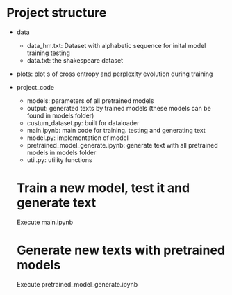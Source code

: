 # Project structure
- data
  - data_hm.txt: Dataset with alphabetic sequence for inital model training testing
  - data.txt: the shakespeare dataset
- plots: plot s of cross entropy and perplexity evolution during training  
- project_code
  - models: parameters of all pretrained models
  - output: generated texts by trained models (these models can be found in models folder)
  - custum_dataset.py: built for dataloader 
  - main.ipynb: main code for training. testing and generating text
  - model.py: implementation of model
  - pretrained_model_generate.ipynb: generate text with all pretrained models in models folder
  - util.py: utility functions
  
  # Train a new model, test it and generate text
  Execute main.ipynb
  # Generate new texts with pretrained models
  Execute pretrained_model_generate.ipynb